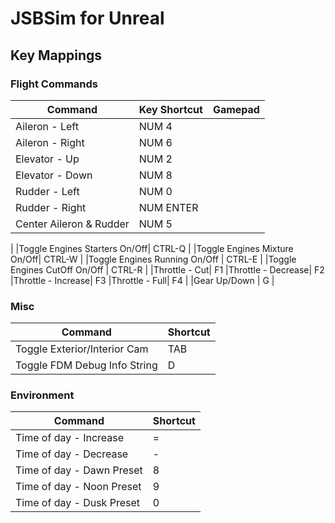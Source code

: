 ﻿# JSBSim for Unreal

## Key Mappings
### Flight Commands
|Command|Key Shortcut|Gamepad  
|-|-|-|
|Aileron - Left| NUM 4|
|Aileron - Right|NUM 6|
|Elevator - Up| NUM 2|
|Elevator - Down|NUM 8|
|Rudder - Left| NUM 0|
|Rudder - Right|NUM ENTER|
|Center Aileron & Rudder |NUM 5|
|
|Toggle Engines Starters On/Off| CTRL-Q |
|Toggle Engines Mixture On/Off| CTRL-W |
|Toggle Engines Running On/Off | CTRL-E |
|Toggle Engines CutOff On/Off  | CTRL-R |
|Throttle - Cut| F1
|Throttle - Decrease| F2
|Throttle - Increase| F3
|Throttle - Full| F4
|
|Gear Up/Down  | G |

### Misc
|Command|Shortcut|
|-|-|
|Toggle Exterior/Interior Cam | TAB |
|Toggle FDM Debug Info String | D |

### Environment

|Command|Shortcut|
|-|-|
|Time of day - Increase| =|
|Time of day - Decrease| -|
|Time of day - Dawn Preset| 8|
|Time of day - Noon Preset| 9|
|Time of day - Dusk Preset| 0|
